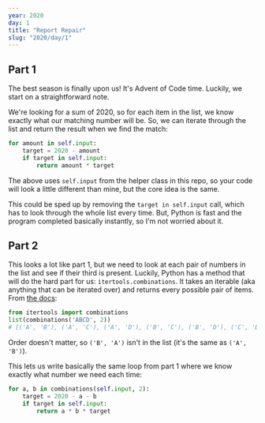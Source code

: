 ```yaml
---
year: 2020
day: 1
title: "Report Repair"
slug: "2020/day/1"
---
```


## Part 1

The best season is finally upon us! It's Advent of Code time. Luckily, we start on a straightforward note.

We're looking for a sum of 2020, so for each item in the list, we know exactly what our matching number will be. So, we can iterate through the list and return the result when we find the match:

```py
for amount in self.input:
    target = 2020 - amount
    if target in self.input:
        return amount * target
```

The above uses `self.input` from the helper class in this repo, so your code will look a little different than mine, but the core idea is the same.

This could be sped up by removing the `target in self.input` call, which has to look through the whole list every time. But, Python is fast and the program completed basically instantly, so I'm not worried about it.

## Part 2

This looks a lot like part 1, but we need to look at each pair of numbers in the list and see if their third is present. Luckily, Python has a method that will do the hard part for us: `itertools.combinations`. It takes an iterable (aka anything that can be iterated over) and returns every possible pair of items. From [the docs](https://docs.python.org/3/library/itertools.html#itertools.combinations):

```py
from itertools import combinations
list(combinations('ABCD', 2))
# [('A', 'B'), ('A', 'C'), ('A', 'D'), ('B', 'C'), ('B', 'D'), ('C', 'D')]
```

Order doesn't matter, so `('B', 'A')` isn't in the list (it's the same as `('A', 'B')`).

This lets us write basically the same loop from part 1 where we know exactly what number we need each time:

```py
for a, b in combinations(self.input, 2):
    target = 2020 - a - b
    if target in self.input:
        return a * b * target
```
